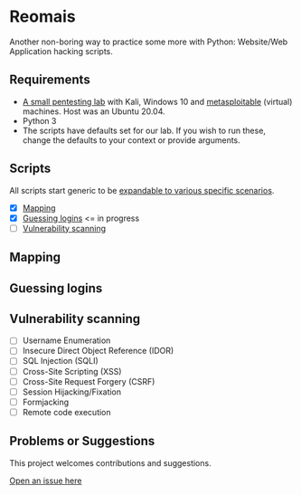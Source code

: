 # Reomais

Another non-boring way to practice some more with Python: Website/Web Application hacking scripts.

## Requirements

* [A small pentesting lab](https://github.com/tymyrddin/ymrir/wiki/pentesting-lab.md) with Kali, Windows 10 and [metasploitable](https://information.rapid7.com/metasploitable-download.html) (virtual) machines. Host was an Ubuntu 20.04.
* Python 3
* The scripts have defaults set for our lab. If you wish to run these, change the defaults to your context or provide arguments.

## Scripts

All scripts start generic to be [expandable to various specific scenarios](https://github.com/tymyrddin/reomais/wiki).

- [x] [Mapping](mapping)
- [x] [Guessing logins](guessing)           <= in progress
- [ ] [Vulnerability scanning](scanning)

## Mapping

## Guessing logins

## Vulnerability scanning

- [ ] Username Enumeration 
- [ ] Insecure Direct Object Reference (IDOR)
- [ ] SQL Injection (SQLI)
- [ ] Cross-Site Scripting (XSS)
- [ ] Cross-Site Request Forgery (CSRF)
- [ ] Session Hijacking/Fixation
- [ ] Formjacking
- [ ] Remote code execution

## Problems or Suggestions

This project welcomes contributions and suggestions. 

[Open an issue here](https://github.com/tymyrddin/reomais/issues)